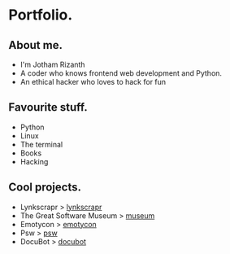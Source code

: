 # Portfolio.

## About me.
- I'm Jotham Rizanth
- A coder who knows frontend web development and Python.
- An ethical hacker who loves to hack for fun

## Favourite stuff.
- Python
- Linux
- The terminal
- Books
- Hacking

## Cool projects.
- Lynkscrapr > [lynkscrapr](https://github.com/JothaM123/lynkscrapr)
- The Great Software Museum > [museum](https://github.com/JothaM123/softwaremuseum)
- Emotycon > [emotycon](https://github.com/JothaM123/emotycon)
- Psw > [psw](https://github.com/JothaM123/psw)
- DocuBot > [docubot](https://jotham123.github.io/DocuBot/)
